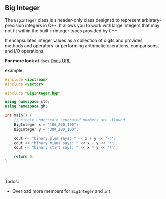 ## Big Integer

The `BigInteger` class is a header-only class designed to represent arbitrary-precision integers in C++.
It allows you to work with large integers that may not fit within the built-in integer
types provided by C++.

It encapsulates integer values as a collection of digits and provides methods and operators
for performing arithmetic operations, comparisons, and I/O operations.

<b>For more look at</b> `docs` <a href="https://ghulam2545.github.io/big_integer/classgh_1_1_big_integer.html" target="_blank">Docs URL</a>

example:

```cpp
#include <iostream>
#include <vector>

#include "BigInteger.hpp"

using namespace std;
using namespace gh;

int main() {
    // single underscore seperated numbers are allowed
    BigInteger x = "100_200_100";
    BigInteger y = "300_200_100";

    cout << "binary plus says: " << x + y << '\n';
    cout << "binary minus says: " << x - y << '\n';
    cout << "binary start says: " << x * y << '\n';

    return 0;
}
```

</br>
</br>
Todos:</br>

- Overload more members for `BigInteger` and `int`
